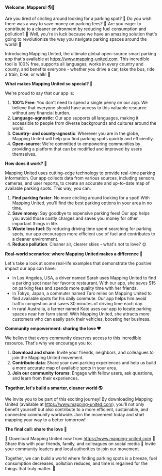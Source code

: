 **Welcome, Mappers! 🌎🚗**

Are you tired of circling around looking for a parking spot? 🔄 Do you wish there was a way to save money on parking fees? 💸 Are you eager to contribute to a cleaner environment by reducing fuel consumption and pollution? 🌟 Well, you're in luck because we have an amazing solution that's going to revolutionize the way you navigate parking spaces around the world! 🚀

Introducing Mapping United, the ultimate global open-source smart parking app that's available at https://www.mapping-united.com. This incredible tool is 100% free, supports all languages, works in every country and county, and benefits everyone - whether you drive a car, take the bus, ride a train, bike, or walk! 🌈

**What makes Mapping United so special? 💬**

We're proud to say that our app is:

1. **100% Free**: You don't need to spend a single penny on our app. We believe that everyone should have access to this valuable resource without any financial burden.
2. **Language-agnostic**: Our app supports all languages, making it accessible to people from diverse backgrounds and cultures around the world.
3. **Country- and county-agnostic**: Wherever you are in the globe, Mapping United will help you find parking spots quickly and efficiently.
4. **Open-source**: We're committed to empowering communities by providing a platform that can be modified and improved by users themselves.

**How does it work? 🤔**

Mapping United uses cutting-edge technology to provide real-time parking information. Our app collects data from various sources, including sensors, cameras, and user reports, to create an accurate and up-to-date map of available parking spots. This way, you can:

1. **Find parking faster**: No more circling around looking for a spot! With Mapping United, you'll find the best parking options in your area in no time.
2. **Save money**: Say goodbye to expensive parking fees! Our app helps you avoid those costly charges and saves you money for other important things in life.
3. **Waste less fuel**: By reducing driving time spent searching for parking spots, our app encourages more efficient use of fuel and contributes to a cleaner environment.
4. **Reduce pollution**: Cleaner air, clearer skies - what's not to love? 🌞

**Real-world scenarios: where Mapping United makes a difference 💖**

Let's take a look at some real-life examples that demonstrate the positive impact our app can have:

* In Los Angeles, USA, a driver named Sarah uses Mapping United to find a parking spot near her favorite restaurant. With our app, she saves $15 on parking fees and spends more quality time with her friends.
* In Tokyo, Japan, a commuter named Taro relies on Mapping United to find available spots for his daily commute. Our app helps him avoid traffic congestion and saves 30 minutes of driving time each day.
* In rural Australia, a farmer named Kate uses our app to locate parking spaces near her farm stand. With Mapping United, she attracts more customers who can easily park their vehicles, boosting her business.

**Community empowerment: sharing the love ❤️**

We believe that every community deserves access to this incredible resource. That's why we encourage you to:

1. **Download and share**: Invite your friends, neighbors, and colleagues to join the Mapping United movement.
2. **Contribute data**: Share your own parking experiences and help us build a more accurate map of available spots in your area.
3. **Join our community forums**: Engage with fellow users, ask questions, and learn from their experiences.

**Together, let's build a smarter, cleaner world 🌎**

We invite you to be part of this exciting journey! By downloading Mapping United (available at https://www.mapping-united.com), you'll not only benefit yourself but also contribute to a more efficient, sustainable, and connected community worldwide. Join the movement today and start mapping your way to a better tomorrow!

**The final call: share the love 🌟**

📲 Download Mapping United now from https://www.mapping-united.com
💬 Share this with your friends, family, and colleagues on social media
👥 Invite your community leaders and local authorities to join our movement

Together, we can build a world where finding parking spots is a breeze, fuel consumption decreases, pollution reduces, and time is regained for the things that truly matter. 🌟